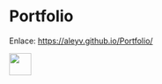 # Portfolio  

Enlace: https://aleyv.github.io/Portfolio/

<img src="https://media.giphy.com/media/vFKqnCdLPNOKc/giphy.gif" width="40" height="40" />
